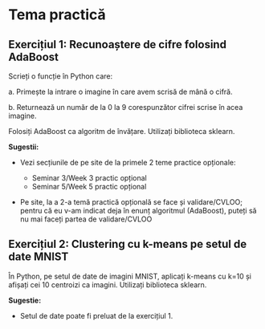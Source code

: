 # Tema practică

## Exercițiul 1: Recunoaștere de cifre folosind AdaBoost

Scrieți o funcție în Python care:

a. Primește la intrare o imagine în care avem scrisă de mână o cifră.

b. Returnează un număr de la 0 la 9 corespunzător cifrei scrise în acea imagine.

Folosiți AdaBoost ca algoritm de învățare. Utilizați biblioteca sklearn.

**Sugestii:**
- Vezi secțiunile de pe site de la primele 2 teme practice opționale:
  - Seminar 3/Week 3 practic opțional
  - Seminar 5/Week 5 practic opțional

- Pe site, la a 2-a temă practică opțională se face și validare/CVLOO; pentru că eu v-am indicat deja în enunț algoritmul (AdaBoost), puteți să nu mai faceți partea de validare/CVLOO

## Exercițiul 2: Clustering cu k-means pe setul de date MNIST

În Python, pe setul de date de imagini MNIST, aplicați k-means cu k=10 și afișați cei 10 centroizi ca imagini. Utilizați biblioteca sklearn.

**Sugestie:**
- Setul de date poate fi preluat de la exercițiul 1.
